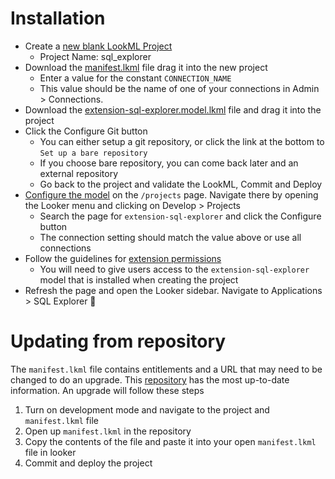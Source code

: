 # Installation

- Create a [new blank LookML Project](https://bytecodeef.looker.com/projects/new)
  - Project Name: sql_explorer
- Download the [manifest.lkml](https://github.com/bwebs/sql_explorer_marketplace/blob/main/manifest.lkml) file drag it into the new project
  - Enter a value for the constant `CONNECTION_NAME`
  - This value should be the name of one of your connections in Admin > Connections.
- Download the [extension-sql-explorer.model.lkml](https://github.com/bwebs/sql_explorer_marketplace/blob/main/extension-sql-explorer.model.lkml) file and drag it into the project
- Click the Configure Git button
  - You can either setup a git repository, or click the link at the bottom to `Set up a bare repository`
  - If you choose bare repository, you can come back later and an external repository
  - Go back to the project and validate the LookML, Commit and Deploy
- [Configure the model](https://cloud.google.com/looker/docs/create-projects#configuring_a_model) on the `/projects` page. Navigate there by opening the Looker menu and clicking on Develop > Projects
  - Search the page for `extension-sql-explorer` and click the Configure button
  - The connection setting should match the value above or use all connections
- Follow the guidelines for [extension permissions](https://cloud.google.com/looker/docs/setting-permissions-for-extensions#permissions_to_use_extensions)
  - You will need to give users access to the `extension-sql-explorer` model that is installed when creating the project
- Refresh the page and open the Looker sidebar. Navigate to Applications > SQL Explorer 🎉

# Updating from repository

The `manifest.lkml` file contains entitlements and a URL that may need to be changed to do an upgrade. This [repository](https://github.com/bwebs/sql_explorer_marketplace) has the most up-to-date information. An upgrade will follow these steps

1. Turn on development mode and navigate to the project and `manifest.lkml` file
2. Open up `manifest.lkml` in the repository
3. Copy the contents of the file and paste it into your open `manifest.lkml` file in looker
4. Commit and deploy the project
